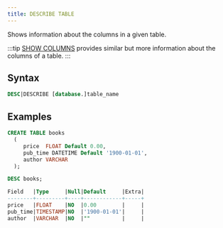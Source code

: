 ```yaml
---
title: DESCRIBE TABLE
---
```


Shows information about the columns in a given table.

:::tip
[SHOW COLUMNS](../../40-show/show-full-columns.md) provides similar but more information about the columns of a table. 
:::

## Syntax

```sql
DESC|DESCRIBE [database.]table_name
```

## Examples

```sql
CREATE TABLE books
  (
     price  FLOAT Default 0.00,
     pub_time DATETIME Default '1900-01-01',
     author VARCHAR
  );

DESC books; 

Field   |Type     |Null|Default     |Extra|
--------+---------+----+------------+-----+
price   |FLOAT    |NO  |0.00        |     |
pub_time|TIMESTAMP|NO  |'1900-01-01'|     |
author  |VARCHAR  |NO  |""          |     |
```
